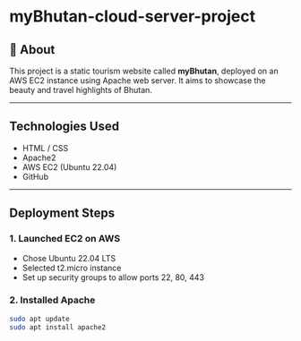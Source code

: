 # myBhutan-cloud-server-project

## 📖 About
This project is a static tourism website called **myBhutan**, deployed on an AWS EC2 instance using Apache web server. It aims to showcase the beauty and travel highlights of Bhutan.

---

##  Technologies Used
- HTML / CSS
- Apache2
- AWS EC2 (Ubuntu 22.04)
- GitHub

---

## Deployment Steps

### 1. Launched EC2 on AWS
- Chose Ubuntu 22.04 LTS
- Selected t2.micro instance
- Set up security groups to allow ports 22, 80, 443

### 2. Installed Apache
```bash
sudo apt update  
sudo apt install apache2


